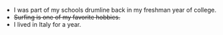 * I was part of my schools drumline back in my freshman year of college.
* ~~Surfing is one of my favorite hobbies.~~
* I lived in Italy for a year.